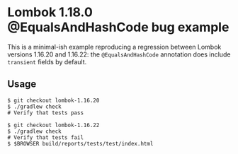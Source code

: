 Lombok 1.18.0 @EqualsAndHashCode bug example
===

This is a minimal-ish example reproducing a regression between Lombok versions
1.16.20 and 1.16.22: the `@EqualsAndHashCode` annotation does include
`transient` fields by default.

Usage
---

    $ git checkout lombok-1.16.20
    $ ./gradlew check
    # Verify that tests pass

    $ git checkout lombok-1.16.22
    $ ./gradlew check
    # Verify that tests fail
    $ $BROWSER build/reports/tests/test/index.html
